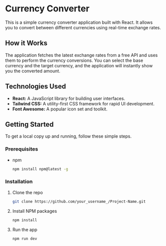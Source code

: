 # Currency Converter

This is a simple currency converter application built with React. It allows you to convert between different currencies using real-time exchange rates.

## How it Works

The application fetches the latest exchange rates from a free API and uses them to perform the currency conversions. You can select the base currency and the target currency, and the application will instantly show you the converted amount.

## Technologies Used

*   **React:** A JavaScript library for building user interfaces.
*   **Tailwind CSS:** A utility-first CSS framework for rapid UI development.
*   **Font Awesome:** A popular icon set and toolkit.

## Getting Started

To get a local copy up and running, follow these simple steps.

### Prerequisites

*   npm
    ```sh
    npm install npm@latest -g
    ```

### Installation

1.  Clone the repo
    ```sh
    git clone https://github.com/your_username_/Project-Name.git
    ```
2.  Install NPM packages
    ```sh
    npm install
    ```
3.  Run the app
    ```sh
    npm run dev
    ```